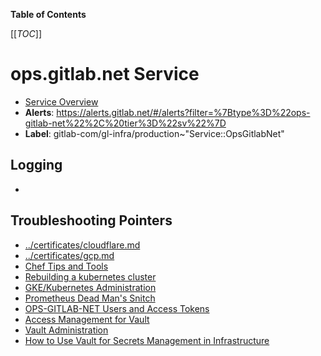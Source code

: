 <!-- MARKER: do not edit this section directly. Edit services/service-catalog.yml then run scripts/generate-docs -->

**Table of Contents**

[[_TOC_]]

# ops.gitlab.net Service

* [Service Overview](https://dashboards.gitlab.net/d/ops-gitlab-net-main/ops-gitlab-net-overview)
* **Alerts**: <https://alerts.gitlab.net/#/alerts?filter=%7Btype%3D%22ops-gitlab-net%22%2C%20tier%3D%22sv%22%7D>
* **Label**: gitlab-com/gl-infra/production~"Service::OpsGitlabNet"

## Logging

* []()

## Troubleshooting Pointers

* [../certificates/cloudflare.md](../certificates/cloudflare.md)
* [../certificates/gcp.md](../certificates/gcp.md)
* [Chef Tips and Tools](../config_management/chef-workflow.md)
* [Rebuilding a kubernetes cluster](../kube/k8s-cluster-rebuild.md)
* [GKE/Kubernetes Administration](../kube/kube-administration.md)
* [Prometheus Dead Man's Snitch](../monitoring/prometheus-snitch.md)
* [OPS-GITLAB-NET Users and Access Tokens](../uncategorized/ops-gitlab-net-pat.md)
* [Access Management for Vault](../vault/access.md)
* [Vault Administration](../vault/administration.md)
* [How to Use Vault for Secrets Management in Infrastructure](../vault/usage.md)
<!-- END_MARKER -->

<!-- ## Summary -->

<!-- ## Architecture -->

<!-- ## Performance -->

<!-- ## Scalability -->

<!-- ## Availability -->

<!-- ## Durability -->

<!-- ## Security/Compliance -->

<!-- ## Monitoring/Alerting -->

<!-- ## Links to further Documentation -->
